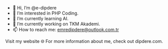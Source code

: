 - 👋 Hi, I’m @e-dipdere
- 👀 I’m interested in PHP Coding.
- 🌱 I’m currently learning AI.
- 🔭 I’m currently working on TKM Akademi.
- 📫 How to reach me: emredipdere@outlook.com.tr

Visit my website 🌐
For more information about me, check out dipdere.com.
